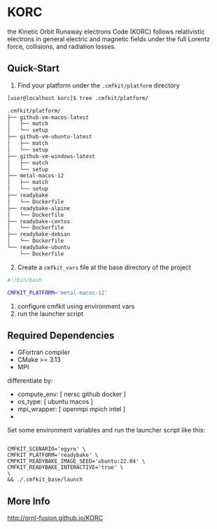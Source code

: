 
# KORC


 the Kinetic Orbit Runaway electrons Code (KORC) follows relativistic electrons in general electric and magnetic fields under the full Lorentz force, collisions, and radiation losses.


## Quick-Start

1. Find your platform under the `.cmfkit/platform` directory
```bash
[user@localhost korc]$ tree .cmfkit/platform/

.cmfkit/platform/
├── github-vm-macos-latest
│   ├── match
│   └── setup
├── github-vm-ubuntu-latest
│   ├── match
│   └── setup
├── github-vm-windows-latest
│   ├── match
│   └── setup
├── metal-macos-12
│   ├── match
│   └── setup
├── readybake
│   └── Dockerfile
├── readybake-alpine
│   └── Dockerfile
├── readybake-centos
│   └── Dockerfile
├── readybake-debian
│   └── Dockerfile
└── readybake-ubuntu
    └── Dockerfile

```

2. Create a `cmfkit_vars` file at the base directory of the project

```bash
#!/bin/bash

CMFKIT_PLATFORM='metal-macos-12'
```

1. configure cmfkit using environment vars
1. run the launcher script


## Required Dependencies

- GFortran compiler
- CMake >= 3.13
- MPI



differentiate by:
- compute_env:   [ nersc github docker ]
- os_type:       [ ubuntu macos ]
- mpi_wrapper:   [ openmpi mpich intel ]
-

Set some environment variables and run the launcher script like this:

```

CMFKIT_SCENARIO='egyro' \
CMFKIT_PLATFORM='readybake' \
CMFKIT_READYBAKE_IMAGE_SEED='ubuntu:22.04' \
CMFKIT_READYBAKE_INTERACTIVE='true' \
\
&& ./.cmfkit_base/launch

```

## More Info

http://ornl-fusion.github.io/KORC

